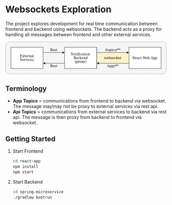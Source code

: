 # Websockets Exploration

The project explores development for real time communication between frontend and backend using websockets. The backend
acts as a proxy for handling all messages between frontend and other external services.

![Diagram](doc/websockets.png)

## Terminology

- **App Topics** = communications from frontend to backend via websocket. The message may/may not be proxy to external 
services via rest api.
- **Api Topics** = communications from external services to backend via rest api. The message is then proxy from backend 
to frontend via websocket.

## Getting Started

1. Start Frontend
   ```bash
   cd react-app
   npm install
   npm start
   ```
   
2. Start Backend
   ```bash
   cd spring-microservice
   ./gradlew bootrun
   ```
